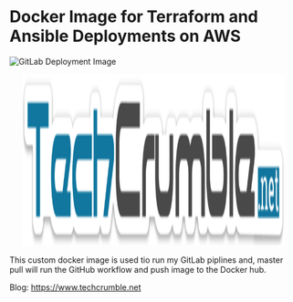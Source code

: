 # Docker Image for Terraform and Ansible Deployments on AWS
![GitLab Deployment Image](https://github.com/ArunaLakmal/Dockerfile-Terraform-Ansible-AWS/workflows/GitLab%20Deployment%20Image/badge.svg)
<p align="center">
<img width="460" height="300" src="https://raw.githubusercontent.com/ArunaLakmal/Dockerfile-Terraform-Ansible-AWS/master/images/2089518.png">
</p>
This custom docker image is used tio run my GitLab piplines and, master pull will run the GitHub workflow and push image to the Docker hub. 

Blog: https://www.techcrumble.net
